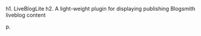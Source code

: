 h1. LiveBlogLite
h2. A light-weight plugin for displaying publishing Blogsmith liveblog content

p.
